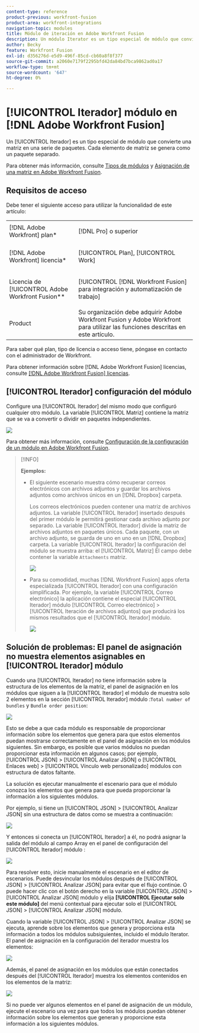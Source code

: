 ```yaml
---
content-type: reference
product-previous: workfront-fusion
product-area: workfront-integrations
navigation-topic: modules
title: Módulo de iteración en Adobe Workfront Fusion
description: Un módulo Iterator es un tipo especial de módulo que convierte una matriz en una serie de paquetes. Cada elemento de matriz se genera como un paquete separado.
author: Becky
feature: Workfront Fusion
exl-id: d356276d-e5d9-496f-85cd-cb60a8f8f377
source-git-commit: a2060e7179f2295bfd42da84bd7bca9862ad0a17
workflow-type: tm+mt
source-wordcount: '647'
ht-degree: 0%

---
```


# [!UICONTROL Iterador] módulo en [!DNL Adobe Workfront Fusion]

Un [!UICONTROL Iterador] es un tipo especial de módulo que convierte una matriz en una serie de paquetes. Cada elemento de matriz se genera como un paquete separado.

Para obtener más información, consulte [Tipos de módulos](../../workfront-fusion/modules/module-types.md) y [Asignación de una matriz en Adobe Workfront Fusion](../../workfront-fusion/mapping/map-an-array.md).

## Requisitos de acceso

Debe tener el siguiente acceso para utilizar la funcionalidad de este artículo:

<table style="table-layout:auto">
 <col> 
 <col> 
 <tbody> 
  <tr> 
    <td role="rowheader">[!DNL Adobe Workfront] plan*</td> 
   <td> <p>[!DNL Pro] o superior</p> </td> 
  </tr> 
  <tr data-mc-conditions=""> 
   <td role="rowheader">[!DNL Adobe Workfront] licencia*</td> 
   <td> <p>[!UICONTROL Plan], [!UICONTROL Work]</p> </td> 
  </tr> 
  <tr> 
   <td role="rowheader">Licencia de [!UICONTROL Adobe Workfront Fusion**</td> 
   <td> <p>[!UICONTROL [!DNL Workfront Fusion] para integración y automatización de trabajo] </p>  </td> 
  </tr> 
  <tr> 
   <td role="rowheader">Product</td> 
   <td>Su organización debe adquirir Adobe Workfront Fusion y Adobe Workfront para utilizar las funciones descritas en este artículo.</td> 
  </tr> 
 </tbody> 
</table>

Para saber qué plan, tipo de licencia o acceso tiene, póngase en contacto con el administrador de Workfront.

Para obtener información sobre [!DNL Adobe Workfront Fusion] licencias, consulte [[!DNL Adobe Workfront Fusion] licencias](../../workfront-fusion/get-started/license-automation-vs-integration.md).

## [!UICONTROL Iterador] configuración del módulo

Configure una [!UICONTROL Iterador] del mismo modo que configuró cualquier otro módulo. La variable [!UICONTROL Matriz] contiene la matriz que se va a convertir o dividir en paquetes independientes.

![](assets/set-up-iterator-350x190.jpg)

Para obtener más información, consulte [Configuración de la configuración de un módulo en Adobe Workfront Fusion](../../workfront-fusion/modules/configure-a-modules-settings.md).

>[!INFO]
>
>**Ejemplos:**
>
>* El siguiente escenario muestra cómo recuperar correos electrónicos con archivos adjuntos y guardar los archivos adjuntos como archivos únicos en un [!DNL Dropbox] carpeta.
   >
   >   Los correos electrónicos pueden contener una matriz de archivos adjuntos. La variable [!UICONTROL Iterador] insertado después del primer módulo le permitirá gestionar cada archivo adjunto por separado. La variable [!UICONTROL Iterador] divide la matriz de archivos adjuntos en paquetes únicos. Cada paquete, con un archivo adjunto, se guarda de uno en uno en un [!DNL Dropbox] carpeta. La variable [!UICONTROL Iterador] la configuración del módulo se muestra arriba: el [!UICONTROL Matriz] El campo debe contener la variable `Attachments` matriz.
   >
   >   ![](assets/attachments-array-350x154.jpg)
>
>* Para su comodidad, muchas [!DNL Workfront Fusion] apps oferta especializada [!UICONTROL Iterador] con una configuración simplificada. Por ejemplo, la variable [!UICONTROL Correo electrónico] la aplicación contiene el especial [!UICONTROL Iterador] módulo [!UICONTROL Correo electrónico] > [!UICONTROL Iteración de archivos adjuntos] que producirá los mismos resultados que el [!UICONTROL Iterador] módulo.
   >
   >   ![](assets/specialized-iterators-350x135.jpg)



## Solución de problemas: El panel de asignación no muestra elementos asignables en [!UICONTROL Iterador] módulo

Cuando una [!UICONTROL Iterador] no tiene información sobre la estructura de los elementos de la matriz, el panel de asignación en los módulos que siguen a la [!UICONTROL Iterador] el módulo de muestra solo 2 elementos en la sección [!UICONTROL Iterador] módulo :`Total number of bundles` y `Bundle order position`:

![](assets/mapping-panel-doesnt-display-350x147.png)

Esto se debe a que cada módulo es responsable de proporcionar información sobre los elementos que genera para que estos elementos puedan mostrarse correctamente en el panel de asignación en los módulos siguientes. Sin embargo, es posible que varios módulos no puedan proporcionar esta información en algunos casos; por ejemplo, [!UICONTROL JSON] > [!UICONTROL Analizar JSON] o [!UICONTROL Enlaces web] > [!UICONTROL Vínculo web personalizado] módulos con estructura de datos faltante.

La solución es ejecutar manualmente el escenario para que el módulo conozca los elementos que genera para que pueda proporcionar la información a los siguientes módulos.

Por ejemplo, si tiene un [!UICONTROL JSON] > [!UICONTROL Analizar JSON] sin una estructura de datos como se muestra a continuación:

![](assets/json-parse-json-350x285.png)

Y entonces si conecta un [!UICONTROL Iterador] a él, no podrá asignar la salida del módulo al campo Array en el panel de configuración del [!UICONTROL Iterador] módulo :

![](assets/connect-iterator-module-350x146.png)

Para resolver esto, inicie manualmente el escenario en el editor de escenarios. Puede desvincular los módulos después de [!UICONTROL JSON] > [!UICONTROL Analizar JSON] para evitar que el flujo continúe. O puede hacer clic con el botón derecho en la variable [!UICONTROL JSON] > [!UICONTROL Analizar JSON] módulo y elija **[!UICONTROL Ejecutar solo este módulo]** del menú contextual para ejecutar solo el [!UICONTROL JSON] > [!UICONTROL Analizar JSON] módulo.

Cuando la variable [!UICONTROL JSON] > [!UICONTROL Analizar JSON] se ejecuta, aprende sobre los elementos que genera y proporciona esta información a todos los módulos subsiguientes, incluido el módulo Iterator. El panel de asignación en la configuración del iterador muestra los elementos:

![](assets/mapping-panel-displays-items-350x131.png)

Además, el panel de asignación en los módulos que están conectados después del [!UICONTROL Iterador] muestra los elementos contenidos en los elementos de la matriz:

![](assets/items-contained-in-array-350x156.png)

Si no puede ver algunos elementos en el panel de asignación de un módulo, ejecute el escenario una vez para que todos los módulos puedan obtener información sobre los elementos que generan y proporcione esta información a los siguientes módulos.
